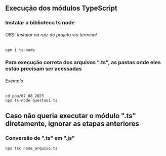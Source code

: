 

## Execução dos módulos TypeScript
### Instalar a biblioteca ts node
###### OBS: Instalar na raiz do projeto via terminal
`npm i ts-node`

### Para execução correta dos arquivos ".ts", as pastas onde eles estão precisam ser acessadas
###### Exemplo
```
cd poo/07_08_2023
npx ts-node questao1.ts
```

## Caso não queria executar o módulo ".ts" diretamente, ignorar as etapas anteriores
### Conversão de ".ts" em ".js"
`npx tsc nome_arquivo.ts`